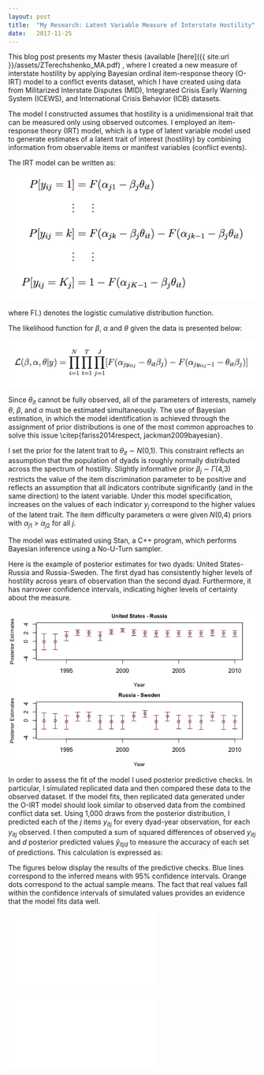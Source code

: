 ```yaml
---
layout: post
title:  "My Research: Latent Variable Measure of Interstate Hostility"
date:   2017-11-25 
---
```


This blog post presents my Master thesis (available [here]({{ site.url }}/assets/ZTerechshenko_MA.pdf) , where I created a new measure of interstate hostility by applying Bayesian ordinal item-response theory (O-IRT) model to a conflict events dataset, which I have created using data from Militarized Interstate Disputes (MID), Integrated Crisis Early Warning System (ICEWS), and International Crisis Behavior (ICB) datasets. 

The model I constructed assumes that hostility is a unidimensional trait that can be measured only using observed outcomes. I employed an item-response theory (IRT) model, which is a type of latent variable model used to generate estimates of a latent trait of interest (hostility) by combining information from observable items or manifest variables (conflict events). 

The IRT model can be written as:

![png](/assets/IRT-1.png)

where F(.) denotes the logistic cumulative distribution function.

The likelihood function for $\beta$, $\alpha$ and $\theta$ given the data is presented below:

![png](/assets/IRT-2.png)

Since *θ*<sub>*it*</sub> cannot be fully observed, all of the parameters of interests, namely $\theta$, $\beta$, and $\alpha$ must be estimated simultaneously. The use of Bayesian estimation, in which the model identification is achieved through the assignment of prior distributions is one of the most common approaches to solve this issue \citep{fariss2014respect, jackman2009bayesian}.

I set the prior for the latent trait  to *θ*<sub>*it*</sub> ∼ *N*(0,1). This constraint reflects an assumption that the population of dyads is roughly normally distributed across the spectrum of hostility.  Slightly informative prior *β*<sub>*j*</sub> ∼ *Γ*(4,3)  restricts the value of the item discrimination parameter to be positive and reflects an assumption that all indicators contribute significantly (and in the same direction) to the latent variable. Under this model specification, increases on the values of each indicator $y_j$ correspond to the higher values of the latent trait. The item difficulty parameters $\alpha$ were given *N*(0,4) priors with $\alpha_{j1}$ > $\alpha_{j2}$ for all $j$. 

The model was estimated using Stan, a C++ program, which performs Bayesian inference  using a No-U-Turn sampler.

Here is the example of posterior estimates for two dyads: United States-Russia and Russia-Sweden.  The first dyad has consistently higher levels of hostility across years of observation than the second dyad. Furthermore, it has narrower confidence intervals, indicating higher levels of certainty about the measure.


![jpeg](/assets/PostEstim.jpeg)


In order to assess the fit of the model I used posterior predictive checks. In particular, I simulated replicated data and then compared these data to the observed dataset. If the model fits, then replicated data generated under the O-IRT model should look similar to observed data from the combined conflict data set. Using 1,000 draws from the posterior distribution, I predicted each of the $\mathit{j}$ items $y_{itj}$ for every dyad-year observation, for each $y_{itj}$ observed. I then computed a sum of squared differences of observed $y_{itj}$ and $\mathit{d}$ posterior predicted values *ŷ*<sub>*itjd*</sub> to measure the accuracy of each set of predictions. This calculation is expressed as:


The figures below display the results of the predictive checks. Blue lines correspond to the inferred means with 95\% confidence intervals. Orange dots correspond to the actual sample means. The fact that real values fall within the confidence intervals of simulated values provides an evidence that the model fits data well.


![pdf](/assets/k2.pdf)

![pdf](/assets/k3k4.pdf)









